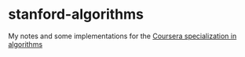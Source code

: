 # stanford-algorithms
My notes and some implementations for the [Coursera specialization in algorithms](https://www.coursera.org/specializations/algorithms)
